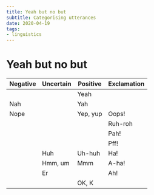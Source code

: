 ```yaml
---
title: Yeah but no but
subtitle: Categorising utterances
date: 2020-04-19
tags:
- linguistics
---
```


# Yeah but no but

| Negative | Uncertain | Positive | Exclamation |
| -------- | --------- | -------- | ----------- |
| | | Yeah | |
| Nah | | Yah | |
| Nope | | Yep, yup | Oops! |
| | | | Ruh-roh |
| | | | Pah! |
| | | | Pff! |
| | Huh | Uh-huh | Ha! |
| | Hmm, um | Mmm | A-ha! |
| | Er | | Ah! |
| | | OK, K | |
